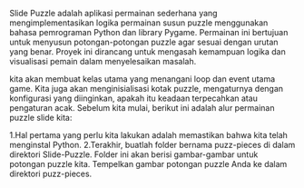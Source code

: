 Slide Puzzle adalah aplikasi permainan sederhana yang mengimplementasikan logika permainan susun puzzle menggunakan bahasa pemrograman Python dan library Pygame. Permainan ini bertujuan untuk menyusun potongan-potongan puzzle agar sesuai dengan urutan yang benar. Proyek ini dirancang untuk mengasah kemampuan logika dan visualisasi pemain dalam menyelesaikan masalah.

kita akan membuat kelas utama yang menangani loop dan event utama game. Kita juga akan menginisialisasi kotak puzzle, mengaturnya dengan konfigurasi yang diinginkan, apakah itu keadaan terpecahkan atau pengaturan acak. Sebelum kita mulai, berikut ini adalah alur permainan puzzle slide kita:

1.Hal pertama yang perlu kita lakukan adalah memastikan bahwa kita telah menginstal Python. 
2.Terakhir, buatlah folder bernama puzz-pieces di dalam direktori Slide-Puzzle. Folder ini akan berisi gambar-gambar untuk potongan puzzle kita. Tempelkan gambar potongan puzzle Anda ke dalam direktori puzz-pieces. 
